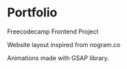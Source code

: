 # Portfolio

Freecodecamp Frontend Project

Website layout inspired from nogram.co

Animations made with GSAP library.

